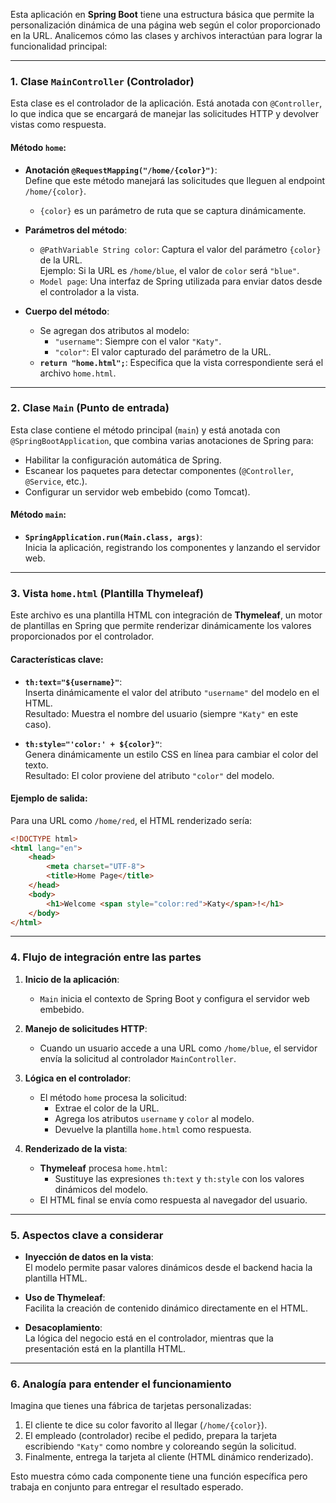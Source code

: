 Esta aplicación en **Spring Boot** tiene una estructura básica que permite la personalización dinámica de una página web según el color proporcionado en la URL. Analicemos cómo las clases y archivos interactúan para lograr la funcionalidad principal:

---

### 1. **Clase `MainController` (Controlador)**
Esta clase es el controlador de la aplicación. Está anotada con `@Controller`, lo que indica que se encargará de manejar las solicitudes HTTP y devolver vistas como respuesta.

#### Método `home`:
- **Anotación `@RequestMapping("/home/{color}")`**:  
  Define que este método manejará las solicitudes que lleguen al endpoint `/home/{color}`.
    - `{color}` es un parámetro de ruta que se captura dinámicamente.

- **Parámetros del método**:
    - `@PathVariable String color`: Captura el valor del parámetro `{color}` de la URL.  
      Ejemplo: Si la URL es `/home/blue`, el valor de `color` será `"blue"`.
    - `Model page`: Una interfaz de Spring utilizada para enviar datos desde el controlador a la vista.

- **Cuerpo del método**:
    - Se agregan dos atributos al modelo:
        - `"username"`: Siempre con el valor `"Katy"`.
        - `"color"`: El valor capturado del parámetro de la URL.
    - **`return "home.html";`**: Especifica que la vista correspondiente será el archivo `home.html`.

---

### 2. **Clase `Main` (Punto de entrada)**
Esta clase contiene el método principal (`main`) y está anotada con `@SpringBootApplication`, que combina varias anotaciones de Spring para:
- Habilitar la configuración automática de Spring.
- Escanear los paquetes para detectar componentes (`@Controller`, `@Service`, etc.).
- Configurar un servidor web embebido (como Tomcat).

#### Método `main`:
- **`SpringApplication.run(Main.class, args)`**:  
  Inicia la aplicación, registrando los componentes y lanzando el servidor web.

---

### 3. **Vista `home.html` (Plantilla Thymeleaf)**
Este archivo es una plantilla HTML con integración de **Thymeleaf**, un motor de plantillas en Spring que permite renderizar dinámicamente los valores proporcionados por el controlador.

#### Características clave:
- **`th:text="${username}"`**:  
  Inserta dinámicamente el valor del atributo `"username"` del modelo en el HTML.  
  Resultado: Muestra el nombre del usuario (siempre `"Katy"` en este caso).

- **`th:style="'color:' + ${color}"`**:  
  Genera dinámicamente un estilo CSS en línea para cambiar el color del texto.  
  Resultado: El color proviene del atributo `"color"` del modelo.

#### Ejemplo de salida:
Para una URL como `/home/red`, el HTML renderizado sería:

```html
<!DOCTYPE html>
<html lang="en">
    <head>
        <meta charset="UTF-8">
        <title>Home Page</title>
    </head>
    <body>
        <h1>Welcome <span style="color:red">Katy</span>!</h1>
    </body>
</html>
```

---

### 4. **Flujo de integración entre las partes**
1. **Inicio de la aplicación**:
    - `Main` inicia el contexto de Spring Boot y configura el servidor web embebido.

2. **Manejo de solicitudes HTTP**:
    - Cuando un usuario accede a una URL como `/home/blue`, el servidor envía la solicitud al controlador `MainController`.

3. **Lógica en el controlador**:
    - El método `home` procesa la solicitud:
        - Extrae el color de la URL.
        - Agrega los atributos `username` y `color` al modelo.
        - Devuelve la plantilla `home.html` como respuesta.

4. **Renderizado de la vista**:
    - **Thymeleaf** procesa `home.html`:
        - Sustituye las expresiones `th:text` y `th:style` con los valores dinámicos del modelo.
    - El HTML final se envía como respuesta al navegador del usuario.

---

### 5. **Aspectos clave a considerar**
- **Inyección de datos en la vista**:  
  El modelo permite pasar valores dinámicos desde el backend hacia la plantilla HTML.

- **Uso de Thymeleaf**:  
  Facilita la creación de contenido dinámico directamente en el HTML.

- **Desacoplamiento**:  
  La lógica del negocio está en el controlador, mientras que la presentación está en la plantilla HTML.

---

### 6. **Analogía para entender el funcionamiento**
Imagina que tienes una fábrica de tarjetas personalizadas:
1. El cliente te dice su color favorito al llegar (`/home/{color}`).
2. El empleado (controlador) recibe el pedido, prepara la tarjeta escribiendo `"Katy"` como nombre y coloreando según la solicitud.
3. Finalmente, entrega la tarjeta al cliente (HTML dinámico renderizado).

Esto muestra cómo cada componente tiene una función específica pero trabaja en conjunto para entregar el resultado esperado.